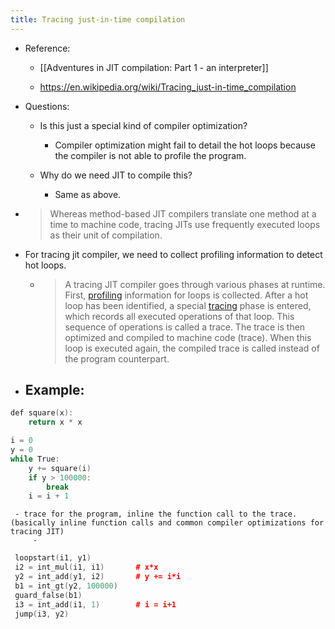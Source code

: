 ```yaml
---
title: Tracing just-in-time compilation
---
```


- Reference:
	 - [[Adventures in JIT compilation: Part 1 - an interpreter]]

	 - https://en.wikipedia.org/wiki/Tracing_just-in-time_compilation

- Questions:
	 - Is this just a special kind of compiler optimization?
		 - Compiler optimization might fail to detail the hot loops because the compiler is not able to profile the program.

	 - Why do we need JIT to compile this?
		 - Same as above.

- > Whereas method-based JIT compilers translate one method at a time to machine code, tracing JITs use frequently executed loops as their unit of compilation.

- For tracing jit compiler, we need to collect profiling information to detect hot loops.
	 - > A tracing JIT compiler goes through various phases at runtime. First, [profiling](https://en.wikipedia.org/wiki/Profiling_%28computer_programming%29) information for loops is collected. After a hot loop has been identified, a special [tracing](https://en.wikipedia.org/wiki/Tracing_%28software%29) phase is entered, which records all executed operations of that loop. This sequence of operations is called a trace. The trace is then optimized and compiled to machine code (trace). When this loop is executed again, the compiled trace is called instead of the program counterpart.

- Example:
	 - 
```c++
def square(x):
    return x * x

i = 0
y = 0
while True:
    y += square(i)
    if y > 100000:
        break
    i = i + 1
```

	 - trace for the program, inline the function call to the trace. (basically inline function calls and common compiler optimizations for tracing JIT)
		 - 
```c++
 loopstart(i1, y1)
 i2 = int_mul(i1, i1)		# x*x
 y2 = int_add(y1, i2)		# y += i*i
 b1 = int_gt(y2, 100000)
 guard_false(b1)
 i3 = int_add(i1, 1)		# i = i+1
 jump(i3, y2)
```
